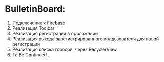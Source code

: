 # BulletinBoard:
1. Подключение к Firebase
2. Реализация Toolbar
3. Реализация регистрации в приложении
4. Реализация выхода зарегистрированного полдьзователя для новой регистрации
5. Реализация списка городов, через RecyclerView
6. To Be Continued ...
